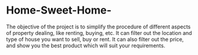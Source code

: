 # Home-Sweet-Home-
The objective of the project is to simplify the procedure of different aspects of property dealing, like renting, buying, etc. It can filter out the location and type of house you want to sell, buy or rent.  It can also filter out the price, and show you the best product which will suit your requirements.
